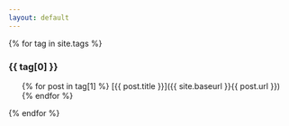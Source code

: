```yaml
---
layout: default
---
```

{% for tag in site.tags %}
  <h3>{{ tag[0] }}</h3>
  <ul>
    {% for post in tag[1] %}
      [{{ post.title }}]({{ site.baseurl }}{{ post.url }})
    {% endfor %}
  </ul>
{% endfor %}
